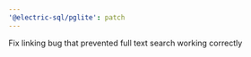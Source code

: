 ```yaml
---
'@electric-sql/pglite': patch
---
```


Fix linking bug that prevented full text search working correctly
